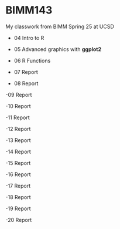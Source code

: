 # BIMM143
My classwork from BIMM Spring 25 at UCSD

- 04 Intro to R


- 05 Advanced graphics with **ggplot2**


- 06 R Functions

- 07 Report


- 08 Report

-09 Report

-10 Report

-11 Report

-12 Report

-13 Report

-14 Report

-15 Report

-16 Report

-17 Report 

-18 Report

-19 Report

-20 Report
